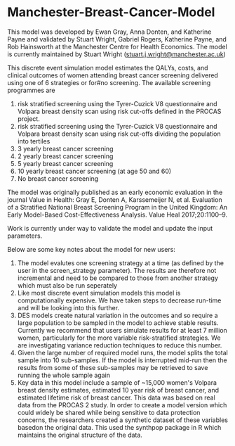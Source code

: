 # Manchester-Breast-Cancer-Model

This model was developed by Ewan Gray, Anna Donten, and Katherine Payne and validated by Stuart Wright, Gabriel Rogers, Katherine Payne, and Rob Hainsworth at the Manchester Centre for Health Economics. The model is currently maintained by Stuart Wright (stuart.j.wright@manchester.ac.uk)

This discrete event simulation model estimates the QALYs, costs, and clinical outcomes of women attending breast cancer screening delivered using one of 6 strategies or for#no screening. The available screening programmes are 
   1) risk stratified screening using the Tyrer-Cuzick V8 questionnaire and Volpara breast density scan using risk cut-offs defined in the PROCAS project.
   2) risk stratified screening using the Tyrer-Cuzick V8 questionnaire and Volpara breast density scan using risk cut-offs dividing the population into tertiles
   3) 3 yearly breast cancer screening
   4) 2 yearly breast cancer screening
   5) 5 yearly breast cancer screening
   6) 10 yearly breast cancer screening (at age 50 and 60)
   7) No breast cancer screening

The model was originally published as an early economic evaluation in the journal Value in Health:
Gray E, Donten A, Karssemeijer N, et al. Evaluation of a Stratified National Breast Screening Program in the United Kingdom: An Early Model-Based Cost-Effectiveness Analysis. Value Heal 2017;20:1100–9.

Work is currently under way to validate the model and update the input parameters.

Below are some key notes about the model for new users:
1) The model evalutes one screening strategy at a time (as defined by the user in the screen_strategy parameter). The results are therefore not incremental and need to be compared to those from another strategy which must also be run seperately
2) Like most discrete event simulation models this model is computationally expensive. We have taken steps to decrease run-time and will be looking into this further. 
3) DES models create natural variation in the outcomes and so require a large population to be sampled in the model to achieve stable results. Currently we recommend that users simulate results for at least 7 million women, particularly for the more variable risk-stratified strategies. We are investigating variance reduction techniques to reduce this number.
4) Given the large number of required model runs, the model splits the total sample into 10 sub-samples. If the model is interrupted mid-run then the results from some of these sub-samples may be retrieved to save running the whole sample again
5) Key data in this model include a sample of ~15,000 women's Volpara breast density estimates, estimated 10 year risk of breast cancer, and estimated lifetime risk of breast cancer. This data was based on real data from the PROCAS 2 study. In order to create a model version which could widely be shared while being sensitive to data protection concerns, the researchers created a synthetic dataset of these variables basedon the original data. This used the synthpop package in R which maintains the original structure of the data. 
